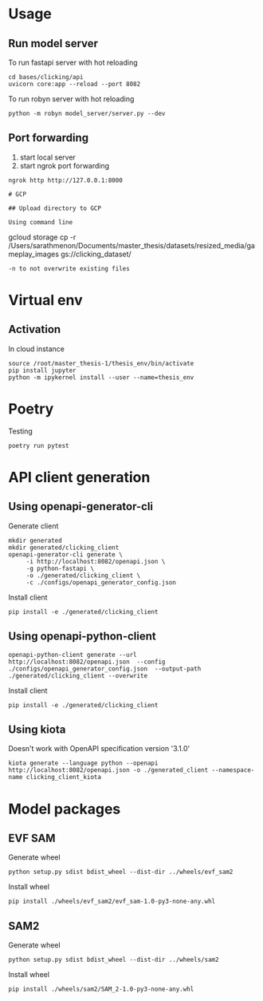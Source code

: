 # Usage

## Run model server

To run fastapi server with hot reloading

```
cd bases/clicking/api
uvicorn core:app --reload --port 8082
```

To run robyn server with hot reloading

```
python -m robyn model_server/server.py --dev
```

## Port forwarding

1. start local server
2. start ngrok port forwarding

```
ngrok http http://127.0.0.1:8000

# GCP

## Upload directory to GCP

Using command line

```
gcloud storage cp -r /Users/sarathmenon/Documents/master_thesis/datasets/resized_media/gameplay_images gs://clicking_dataset/
```
-n to not overwrite existing files

```
# Virtual env

## Activation

In cloud instance

```
source /root/master_thesis-1/thesis_env/bin/activate
pip install jupyter
python -m ipykernel install --user --name=thesis_env
```

# Poetry
Testing 

```
poetry run pytest
```

# API client generation

## Using openapi-generator-cli

Generate client

```
mkdir generated
mkdir generated/clicking_client
openapi-generator-cli generate \
     -i http://localhost:8082/openapi.json \
     -g python-fastapi \
     -o ./generated/clicking_client \
     -c ./configs/openapi_generator_config.json
```

Install client 
```
pip install -e ./generated/clicking_client
```

## Using openapi-python-client
```
openapi-python-client generate --url http://localhost:8082/openapi.json  --config ./configs/openapi_generator_config.json  --output-path  ./generated/clicking_client --overwrite
```

Install client 
```
pip install -e ./generated/clicking_client
```

## Using kiota
Doesn't work with OpenAPI specification version '3.1.0' 

```
kiota generate --language python --openapi http://localhost:8082/openapi.json -o ./generated_client --namespace-name clicking_client_kiota
```


# Model packages
## EVF SAM

Generate wheel
```  
python setup.py sdist bdist_wheel --dist-dir ../wheels/evf_sam2
```  

Install wheel
```
pip install ./wheels/evf_sam2/evf_sam-1.0-py3-none-any.whl
```

## SAM2

Generate wheel
```  
python setup.py sdist bdist_wheel --dist-dir ../wheels/sam2
```  

Install wheel
```
pip install ./wheels/sam2/SAM_2-1.0-py3-none-any.whl
```
